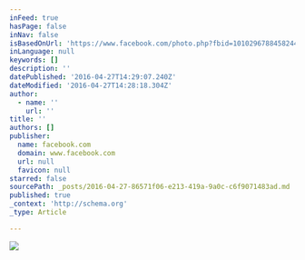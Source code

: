 ```yaml
---
inFeed: true
hasPage: false
inNav: false
isBasedOnUrl: 'https://www.facebook.com/photo.php?fbid=10102967884582449&set=a.10101915585583079.1073741827.14829176&type=3&theater'
inLanguage: null
keywords: []
description: ''
datePublished: '2016-04-27T14:29:07.240Z'
dateModified: '2016-04-27T14:28:18.304Z'
author:
  - name: ''
    url: ''
title: ''
authors: []
publisher:
  name: facebook.com
  domain: www.facebook.com
  url: null
  favicon: null
starred: false
sourcePath: _posts/2016-04-27-86571f06-e213-419a-9a0c-c6f9071483ad.md
published: true
_context: 'http://schema.org'
_type: Article

---
```

![](https://s3-us-west-2.amazonaws.com/the-grid-img/p/18c49d6eb5af1c4a7d93ccadc5a7d345d82c046d.jpg)